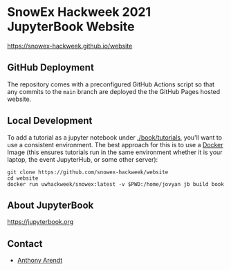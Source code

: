 # SnowEx Hackweek 2021 JupyterBook Website
https://snowex-hackweek.github.io/website

## GitHub Deployment
The repository comes with a preconfigured GitHub Actions script so that any commits to the `main` branch are deployed the the GitHub Pages hosted website.

## Local Development
To add a tutorial as a jupyter notebook under [./book/tutorials](./book/tutorials), you'll want to use a consistent environment. The best approach for this is to use a [Docker](https://docs.docker.com/get-docker/) Image (this ensures tutorials run in the same environment whether it is your laptop, the event JupyterHub, or some other server):
```
git clone https://github.com/snowex-hackweek/website
cd website
docker run uwhackweek/snowex:latest -v $PWD:/home/jovyan jb build book
```

## About JupyterBook
https://jupyterbook.org

## Contact
* [Anthony Arendt](mailto:arendta@uw.edu)
